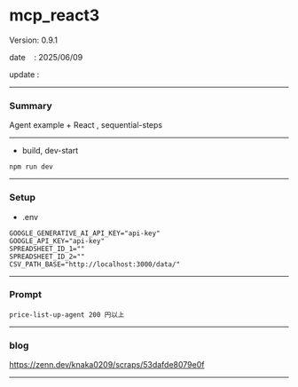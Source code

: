 ﻿# mcp_react3

 Version: 0.9.1

 date    : 2025/06/09
 
 update  :

***
### Summary

Agent example + React , sequential-steps

***
* build, dev-start

```
npm run dev
```
***
### Setup
* .env
```
GOOGLE_GENERATIVE_AI_API_KEY="api-key"
GOOGLE_API_KEY="api-key"
SPREADSHEET_ID_1=""
SPREADSHEET_ID_2=""
CSV_PATH_BASE="http://localhost:3000/data/"
```

***
### Prompt

```
price-list-up-agent 200 円以上
```
***
### blog 

https://zenn.dev/knaka0209/scraps/53dafde8079e0f

***

